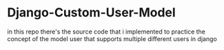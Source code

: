 # Django-Custom-User-Model
in this repo there's the source code that i implemented to practice the concept of the model user that supports multiple different users in django
